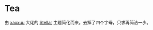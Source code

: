 # Tea

由 [xaoxuu](https://github.com/xaoxuu) 大佬的 [Stellar](https://github.com/xaoxuu/hexo-theme-stellar) 主题简化而来。去掉了四个字母，只求再简洁一步。
